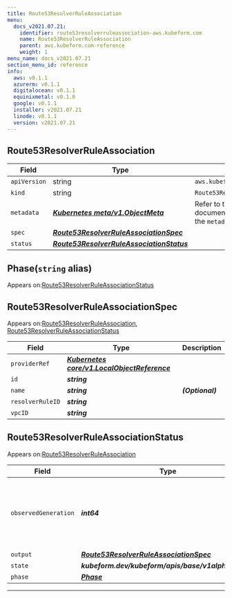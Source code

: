 ```yaml
---
title: Route53ResolverRuleAssociation
menu:
  docs_v2021.07.21:
    identifier: route53resolverruleassociation-aws.kubeform.com
    name: Route53ResolverRuleAssociation
    parent: aws.kubeform.com-reference
    weight: 1
menu_name: docs_v2021.07.21
section_menu_id: reference
info:
  aws: v0.1.1
  azurerm: v0.1.1
  digitalocean: v0.1.1
  equinixmetal: v0.1.0
  google: v0.1.1
  installer: v2021.07.21
  linode: v0.1.1
  version: v2021.07.21
---
```


## Route53ResolverRuleAssociation
| Field | Type | Description |
| ------ | ----- | ----------- |
| `apiVersion` | string | `aws.kubeform.com/v1alpha1` |
|    `kind` | string | `Route53ResolverRuleAssociation` |
| `metadata` | ***[Kubernetes meta/v1.ObjectMeta](https://v1-18.docs.kubernetes.io/docs/reference/generated/kubernetes-api/v1.18/#objectmeta-v1-meta)***|Refer to the Kubernetes API documentation for the fields of the `metadata` field.|
| `spec` | ***[Route53ResolverRuleAssociationSpec](#route53resolverruleassociationspec)***||
| `status` | ***[Route53ResolverRuleAssociationStatus](#route53resolverruleassociationstatus)***||
## Phase(`string` alias)

Appears on:[Route53ResolverRuleAssociationStatus](#route53resolverruleassociationstatus)

## Route53ResolverRuleAssociationSpec

Appears on:[Route53ResolverRuleAssociation](#route53resolverruleassociation), [Route53ResolverRuleAssociationStatus](#route53resolverruleassociationstatus)

| Field | Type | Description |
| ------ | ----- | ----------- |
| `providerRef` | ***[Kubernetes core/v1.LocalObjectReference](https://v1-18.docs.kubernetes.io/docs/reference/generated/kubernetes-api/v1.18/#localobjectreference-v1-core)***||
| `id` | ***string***||
| `name` | ***string***| ***(Optional)*** |
| `resolverRuleID` | ***string***||
| `vpcID` | ***string***||
## Route53ResolverRuleAssociationStatus

Appears on:[Route53ResolverRuleAssociation](#route53resolverruleassociation)

| Field | Type | Description |
| ------ | ----- | ----------- |
| `observedGeneration` | ***int64***| ***(Optional)*** Resource generation, which is updated on mutation by the API Server.|
| `output` | ***[Route53ResolverRuleAssociationSpec](#route53resolverruleassociationspec)***| ***(Optional)*** |
| `state` | ***kubeform.dev/kubeform/apis/base/v1alpha1.State***| ***(Optional)*** |
| `phase` | ***[Phase](#phase)***| ***(Optional)*** |
---
